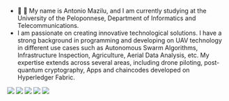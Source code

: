 - 👋 👀 My name is Antonio Mazilu, and I am currently studying at the University of the Peloponnese, Department of Informatics and Telecommunications. 
- I am passionate on creating innovative technological solutions. I have a strong background in programming and developing on UAV technology in different use cases such as Autonomous Swarm Algorithms, Infrastructure Inspection, Agriculture, Aerial Data Analysis, etc. My expertise extends across several areas, including drone piloting, post-quantum cryptography, Apps and chaincodes developed on Hyperledger Fabric.

![](http://github-profile-summary-cards.vercel.app/api/cards/profile-details?username=AntonioMazilu&theme=darcula)
![](http://github-profile-summary-cards.vercel.app/api/cards/repos-per-language?username=AntonioMazilu&theme=darcula)
![](http://github-profile-summary-cards.vercel.app/api/cards/most-commit-language?username=AntonioMazilu&theme=darcula)
![](http://github-profile-summary-cards.vercel.app/api/cards/stats?username=AntonioMazilu&theme=darcula)
![](http://github-profile-summary-cards.vercel.app/api/cards/productive-time?username=AntonioMazilu&theme=darcula&utcOffset=8)
